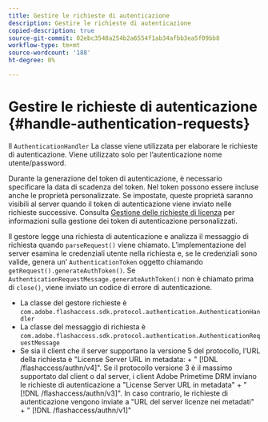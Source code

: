 ```yaml
---
title: Gestire le richieste di autenticazione
description: Gestire le richieste di autenticazione
copied-description: true
source-git-commit: 02ebc3548a254b2a6554f1ab34afbb3ea5f09bb8
workflow-type: tm+mt
source-wordcount: '188'
ht-degree: 0%

---
```


# Gestire le richieste di autenticazione {#handle-authentication-requests}

Il `AuthenticationHandler` La classe viene utilizzata per elaborare le richieste di autenticazione. Viene utilizzato solo per l’autenticazione nome utente/password.

Durante la generazione del token di autenticazione, è necessario specificare la data di scadenza del token. Nel token possono essere incluse anche le proprietà personalizzate. Se impostate, queste proprietà saranno visibili al server quando il token di autenticazione viene inviato nelle richieste successive. Consulta [Gestione delle richieste di licenza](../../protecting-content/implementing-the-license-server/handling-license-reqs/license-handling-classes.md) per informazioni sulla gestione dei token di autenticazione personalizzati.

Il gestore legge una richiesta di autenticazione e analizza il messaggio di richiesta quando `parseRequest()` viene chiamato. L’implementazione del server esamina le credenziali utente nella richiesta e, se le credenziali sono valide, genera un’ `AuthenticationToken` oggetto chiamando `getRequest().generateAuthToken()`. Se `AuthenticationRequestMessage.generateAuthToken()` non è chiamato prima di `close()`, viene inviato un codice di errore di autenticazione.

* La classe del gestore richieste è `com.adobe.flashaccess.sdk.protocol.authentication.AuthenticationHandler`
* La classe del messaggio di richiesta è `com.adobe.flashaccess.sdk.protocol.authentication.AuthenticationRequestMessage`
* Se sia il client che il server supportano la versione 5 del protocollo, l’URL della richiesta è &quot;License Server URL in metadata: + &quot; [!DNL /flashaccess/authn/v4]&quot;. Se il protocollo versione 3 è il massimo supportato dal client o dal server, i client Adobe Primetime DRM inviano le richieste di autenticazione a &quot;License Server URL in metadata&quot; + &quot; [!DNL /flashaccess/authn/v3]&quot;. In caso contrario, le richieste di autenticazione vengono inviate a &quot;URL del server licenze nei metadati&quot; + &quot; [!DNL /flashaccess/authn/v1]&quot;
